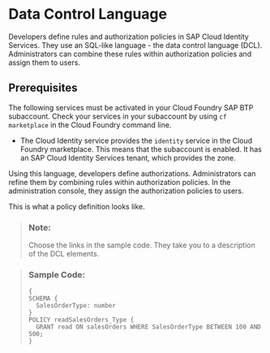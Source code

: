 <!-- loio38baa251132c4b088f41261fb3158fb3 -->

# Data Control Language

Developers define rules and authorization policies in SAP Cloud Identity Services. They use an SQL-like language - the data control language \(DCL\). Administrators can combine these rules within authorization policies and assign them to users.



<a name="loio38baa251132c4b088f41261fb3158fb3__section_dft_thn_5pb"/>

## Prerequisites

The following services must be activated in your Cloud Foundry SAP BTP subaccount. Check your services in your subaccount by using `cf marketplace` in the Cloud Foundry command line.

-   The Cloud Identity service provides the `identity` service in the Cloud Foundry marketplace. This means that the subaccount is enabled. It has an SAP Cloud Identity Services tenant, which provides the zone.




Using this language, developers define authorizations. Administrators can refine them by combining rules within authorization policies. In the administration console, they assign the authorization policies to users.

This is what a policy definition looks like.

> ### Note:  
> Choose the links in the sample code. They take you to a description of the DCL elements.

> ### Sample Code:  
> ```
> {
> SCHEMA {
> 	SalesOrderType: number
> }
> POLICY readSalesOrders_Type {
> 	GRANT read ON salesOrders WHERE SalesOrderType BETWEEN 100 AND 500;
> }
> ```

